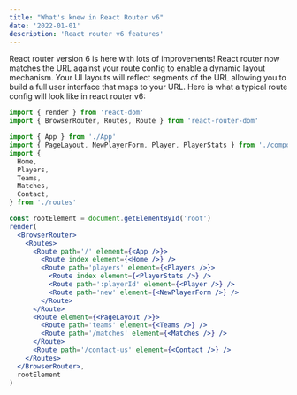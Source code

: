 ```yaml
---
title: "What's knew in React Router v6"
date: '2022-01-01'
description: 'React router v6 features'
---
```


React router version 6 is here with lots of improvements! React router now matches the URL against your route config to enable a dynamic layout mechanism. Your UI layouts will reflect segments of the URL allowing you to build a full user interface that maps to your URL. Here is what a typical route config will look like in react router v6:

```jsx
import { render } from 'react-dom'
import { BrowserRouter, Routes, Route } from 'react-router-dom'

import { App } from './App'
import { PageLayout, NewPlayerForm, Player, PlayerStats } from './components'
import {
  Home,
  Players,
  Teams,
  Matches,
  Contact,
} from './routes'

const rootElement = document.getElementById('root')
render(
  <BrowserRouter>
    <Routes>
      <Route path='/' element={<App />}>
        <Route index element={<Home />} />
        <Route path='players' element={<Players />}>
          <Route index element={<PlayerStats />} />
          <Route path=':playerId' element={<Player />} />
          <Route path='new' element={<NewPlayerForm />} />
        </Route>
      </Route>
      <Route element={<PageLayout />}>
        <Route path='teams' element={<Teams />} />
        <Route path='/matches' element={<Matches />} />
      </Route>
      <Route path='/contact-us' element={<Contact />} />
    </Routes>
  </BrowserRouter>,
  rootElement
)
```
